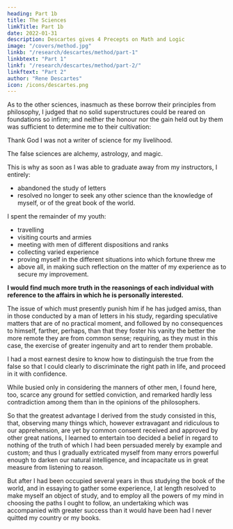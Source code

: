 ```yaml
---
heading: Part 1b
title: The Sciences
limkTitle: Part 1b
date: 2022-01-31
description: Descartes gives 4 Precepts on Math and Logic
image: "/covers/method.jpg"
linkb: "/research/descartes/method/part-1"
linkbtext: "Part 1"
linkf: "/research/descartes/method/part-2/"
linkftext: "Part 2"
author: "Rene Descartes"
icon: /icons/descartes.png
---
```




As to the other sciences, inasmuch as these borrow their principles from philosophy, I judged that no solid superstructures could be reared on foundations so infirm; and neither the honour nor the gain held out by them was sufficient to determine me to their cultivation: 

Thank God I was not a writer of <!-- for I was not, thank Heaven, in a condition which compelled me to make merchandise of --> science for my livelihood.<!--  the bettering of my fortune.  -->

<!-- ; and though I might not profess to scorn glory as a cynic, I yet made very slight account of that honour which I hoped to acquire only through fictitious titles. -->


The false sciences are <!--  I thought I knew the worth sufficiently to escape being deceived by the professions of an --> alchemy, <!-- , the predictions of an --> astrology, <!-- the impostures of a --> and magic. <!-- , or by the artifices and boasting of any of those who profess to know things of which they are ignorant. -->

This is why as soon as I was able to graduate away from my <!-- For these reasons, as soon as my age permitted me to pass from under the control of --> instructors, I entirely:
- abandoned the study of letters
- resolved no longer to seek any other science than the knowledge of myself, or of the great book of the world. 

I spent the remainder of my youth:
- travelling
- visiting courts and armies
- meeting with men of different dispositions and ranks
- collecting varied experience
- proving myself in the different situations into which fortune threw me
- above all, in making such reflection on the matter of my experience as to secure my improvement. 


**I would find much more truth in the reasonings of each individual with reference to the affairs in which he is personally interested.** 

The issue of which must presently punish him if he has judged amiss, than in those conducted by a man of letters in his study, regarding speculative matters that are of no practical moment, and followed by no consequences to himself, farther, perhaps, than that they foster his vanity the better the more remote they are from common sense; requiring, as they must in this case, the exercise of greater ingenuity and art to render them probable. 

I had a most earnest desire to know how to distinguish the true from the false so that I could clearly to discriminate the right path in life, and proceed in it with confidence.

While busied only in considering the manners of other men, I found here, too, scarce any ground for settled conviction, and remarked hardly less contradiction among them than in the opinions of the philosophers. 

So that the greatest advantage I derived from the study consisted in this, that, observing many things which, however extravagant and ridiculous to our apprehension, are yet by common consent received and approved by other great nations, I learned to entertain too decided a belief in regard to nothing of the truth of which I had been persuaded merely by example and custom; and thus I gradually extricated myself from many errors powerful enough to darken our natural intelligence, and incapacitate us in great measure from listening to reason. 

But after I had been occupied several years in thus studying the book of the world, and in essaying to gather some experience, I at length resolved to make myself an object of study, and to employ all the powers of my mind in choosing the paths I ought to follow, an undertaking which was accompanied with greater success than it would have been had I never quitted my country or my books.
